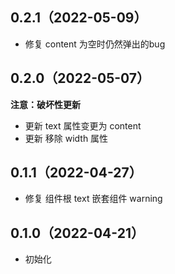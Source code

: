 ## 0.2.1（2022-05-09）

- 修复 content 为空时仍然弹出的bug

## 0.2.0（2022-05-07）

**注意：破坏性更新**

- 更新 text 属性变更为 content
- 更新 移除 width 属性

## 0.1.1（2022-04-27）

- 修复 组件根 text 嵌套组件 warning

## 0.1.0（2022-04-21）

- 初始化
